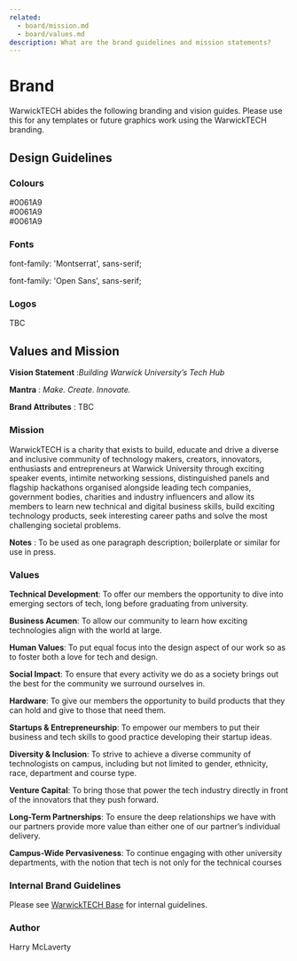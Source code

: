 ```yaml
---
related:
  - board/mission.md
  - board/values.md
description: What are the brand guidelines and mission statements?
---
```


# Brand

WarwickTECH abides the following branding and vision guides. Please use this for any templates or future graphics work using the WarwickTECH branding.

## Design Guidelines

### Colours

\#0061A9  
\#0061A9  
\#0061A9

### Fonts

font-family: 'Montserrat', sans-serif;

font-family: 'Open Sans', sans-serif;

### Logos

TBC

## Values and Mission

**Vision Statement** :_Building Warwick University’s Tech Hub_

**Mantra** : _Make. Create. Innovate._

**Brand Attributes** : TBC

### Mission

WarwickTECH is a charity that exists to build, educate and drive a diverse and inclusive community of technology makers, creators, innovators, enthusiasts and entrepreneurs at Warwick University through exciting speaker events, intimite networking sessions, distinguished panels and flagship hackathons organised alongside leading tech companies, government bodies, charities and industry influencers and allow its members to learn new technical and digital business skills, build exciting technology products, seek interesting career paths and solve the most challenging societal problems.

**Notes** : To be used as one paragraph description; boilerplate or similar for use in press.

### Values

**Technical Development**: To offer our members the opportunity to dive into emerging sectors of tech, long before graduating from university.

**Business Acumen**: To allow our community to learn how exciting technologies align with the world at large.

**Human Values**: To put equal focus into the design aspect of our work so as to foster both a love for tech and design.

**Social Impact**: To ensure that every activity we do as a society brings out the best for the community we surround ourselves in.

**Hardware**: To give our members the opportunity to build products that they can hold and give to those that need them.

**Startups & Entrepreneurship**: To empower our members to put their business and tech skills to good practice developing their startup ideas.

**Diversity & Inclusion**: To strive to achieve a diverse community of technologists on campus, including but not limited to gender, ethnicity, race, department and course type.

**Venture Capital**: To bring those that power the tech industry directly in front of the innovators that they push forward.

**Long-Term Partnerships**: To ensure the deep relationships we have with our partners provide more value than either one of our partner’s individual delivery.

**Campus-Wide Pervasiveness**: To continue engaging with other university departments, with the notion that tech is not only for the technical courses

### Internal Brand Guidelines

Please see [WarwickTECH Base](brand-what-are-the-brand-guidelines-and-mission-statements.md) for internal guidelines.

### Author

Harry McLaverty

